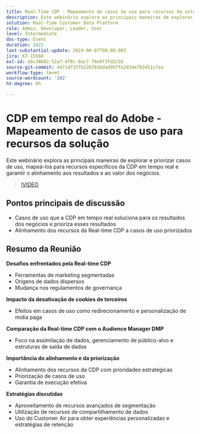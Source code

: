 ```yaml
---
title: Real-Time CDP - Mapeamento de casos de uso para recursos da solução
description: Este webinário explora as principais maneiras de explorar e priorizar casos de uso, mapeá-los para recursos específicos da RTCDP e garantir o alinhamento aos resultados e ao valor dos negócios. Principais pontos de discussão - Casos de uso que a RT-CDP soluciona e prioriza os específicos aos resultados dos negócios​Alinhamento dos recursos da RT-CDP com os casos de uso priorizados
solution: Real-Time Customer Data Platform
role: Admin, Developer, Leader, User
level: Intermediate
doc-type: Event
duration: 2421
last-substantial-update: 2024-06-07T00:00:00Z
jira: KT-15560
exl-id: ebc38b82-52a7-4f8c-8ac7-f6e9f3fd2c55
source-git-commit: 4471d715fb226701bdad95ffe2834e763451c7ea
workflow-type: tm+mt
source-wordcount: '202'
ht-degree: 0%

---
```


# CDP em tempo real do Adobe - Mapeamento de casos de uso para recursos da solução

Este webinário explora as principais maneiras de explorar e priorizar casos de uso, mapeá-los para recursos específicos da CDP em tempo real e garantir o alinhamento aos resultados e ao valor dos negócios.

>[!VIDEO](https://video.tv.adobe.com/v/3429290/?learn=on)

## Pontos principais de discussão

* Casos de uso que a CDP em tempo real soluciona para os resultados dos negócios e prioriza esses resultados
* Alinhamento dos recursos da Real-time CDP a casos de uso priorizados

## Resumo da Reunião

**Desafios enfrentados pela Real-time CDP**

* Ferramentas de marketing segmentadas
* Origens de dados dispersos
* Mudança nos regulamentos de governança

**Impacto da desativação de cookies de terceiros**

* Efeitos em casos de uso como redirecionamento e personalização de mídia paga

**Comparação da Real-time CDP com o Audience Manager DMP**

* Foco na assimilação de dados, gerenciamento de público-alvo e estruturas de saída de dados

**Importância do alinhamento e da priorização**

* Alinhamento dos recursos da CDP com prioridades estratégicas
* Priorização de casos de uso
* Garantia de execução efetiva

**Estratégias discutidas**

* Aproveitamento de recursos avançados de segmentação
* Utilização de recursos de compartilhamento de dados
* Uso do Customer Air para obter experiências personalizadas e estratégias de retenção
